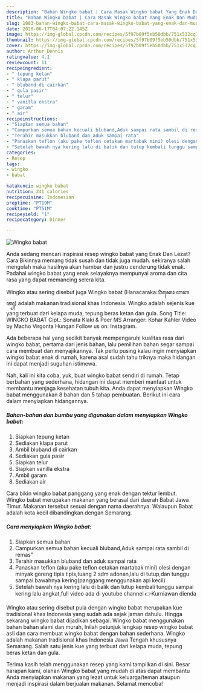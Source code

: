 ```yaml
---
description: "Bahan Wingko babat | Cara Masak Wingko babat Yang Enak Dan Mudah"
title: "Bahan Wingko babat | Cara Masak Wingko babat Yang Enak Dan Mudah"
slug: 1083-bahan-wingko-babat-cara-masak-wingko-babat-yang-enak-dan-mudah
date: 2020-06-17T04:07:22.145Z
image: https://img-global.cpcdn.com/recipes/5f97b09f5eb50dbb/751x532cq70/wingko-babat-foto-resep-utama.jpg
thumbnail: https://img-global.cpcdn.com/recipes/5f97b09f5eb50dbb/751x532cq70/wingko-babat-foto-resep-utama.jpg
cover: https://img-global.cpcdn.com/recipes/5f97b09f5eb50dbb/751x532cq70/wingko-babat-foto-resep-utama.jpg
author: Arthur Dennis
ratingvalue: 4.1
reviewcount: 11
recipeingredient:
- " tepung ketan"
- " klapa parut"
- " bluband di cairkan"
- " gula pasir"
- " telur"
- " vanilla ekstra"
- " garam"
- " air"
recipeinstructions:
- "Siapkan semua bahan"
- "Campurkan semua bahan kecuali bluband,Aduk sampai rata sambil di remas&#34;"
- "Terahir masukkan bluband dan aduk sampai rata"
- "Panaskan teflon (aku pake teflon cetakan martabak mini) olesi dengan minyak goreng tipis tipis,tuang 2 sdm adonan,lalu di tutup,dan tunggu sampai bawahnya kering(panggang menggunakan api kecil)"
- "Setelah bawah nya kering lalu di balik dan tutup kembali tunggu sampai kering lalu angkat,full video ada di youtube channel 👉Kurniawan dienda"
categories:
- Resep
tags:
- wingko
- babat

katakunci: wingko babat 
nutrition: 241 calories
recipecuisine: Indonesian
preptime: "PT19M"
cooktime: "PT51M"
recipeyield: "1"
recipecategory: Dinner

---
```



![Wingko babat](https://img-global.cpcdn.com/recipes/5f97b09f5eb50dbb/751x532cq70/wingko-babat-foto-resep-utama.jpg)

Anda sedang mencari inspirasi resep wingko babat yang Enak Dan Lezat? Cara Bikinnya memang tidak susah dan tidak juga mudah. sekiranya salah mengolah maka hasilnya akan hambar dan justru cenderung tidak enak. Padahal wingko babat yang enak selayaknya mempunyai aroma dan cita rasa yang dapat memancing selera kita.

Wingko atau sering disebut juga Wingko babat (Hanacaraka:ꦮꦶꦁꦏꦺꦴ ꦧꦧꦠ꧀) adalah makanan tradisional khas Indonesia. Wingko adalah sejenis kue yang terbuat dari kelapa muda, tepung beras ketan dan gula. Song Title: WINGKO BABAT Cipt.: Sonata Klaki &amp; Poer MS Arranger: Kohar Kahler Video by Macho Virgonta Hungan Follow us on: Instagram.

Ada beberapa hal yang sedikit banyak mempengaruhi kualitas rasa dari wingko babat, pertama dari jenis bahan, lalu pemilihan bahan segar sampai cara membuat dan menyajikannya. Tak perlu pusing kalau ingin menyiapkan wingko babat enak di rumah, karena asal sudah tahu triknya maka hidangan ini dapat menjadi suguhan istimewa.


Nah, kali ini kita coba, yuk, buat wingko babat sendiri di rumah. Tetap berbahan yang sederhana, hidangan ini dapat memberi manfaat untuk membantu menjaga kesehatan tubuh kita. Anda dapat menyiapkan Wingko babat menggunakan 8 bahan dan 5 tahap pembuatan. Berikut ini cara dalam menyiapkan hidangannya.

<!--inarticleads1-->

##### Bahan-bahan dan bumbu yang digunakan dalam menyiapkan Wingko babat:

1. Siapkan  tepung ketan
1. Sediakan  klapa parut
1. Ambil  bluband di cairkan
1. Sediakan  gula pasir
1. Siapkan  telur
1. Siapkan  vanilla ekstra
1. Ambil  garam
1. Sediakan  air


Cara bikin wingko babat panggang yang enak dengan tektur lembut. Wingko babat merupakan makanan yang berasal dari daerah Babat Jawa Timur. Makanan tersebut sesuai dengan nama daerahnya. Walaupun Babat adalah kota kecil dibandingkan dengan Semarang. 

<!--inarticleads2-->

##### Cara menyiapkan Wingko babat:

1. Siapkan semua bahan
1. Campurkan semua bahan kecuali bluband,Aduk sampai rata sambil di remas&#34;
1. Terahir masukkan bluband dan aduk sampai rata
1. Panaskan teflon (aku pake teflon cetakan martabak mini) olesi dengan minyak goreng tipis tipis,tuang 2 sdm adonan,lalu di tutup,dan tunggu sampai bawahnya kering(panggang menggunakan api kecil)
1. Setelah bawah nya kering lalu di balik dan tutup kembali tunggu sampai kering lalu angkat,full video ada di youtube channel 👉Kurniawan dienda


Wingko atau sering disebut pula dengan wingko babat merupakan kue tradisional khas Indonesia yang sudah ada sejak jaman dahulu. Hingga sekarang wingko babat dijadikan sebagai. Wingko babat menggunakan bahan bahan alami dan murah, Inilah petunjuk lengkap resep wingko babat asli dan cara membuat wingko babat dengan bahan sederhana. Wingko adalah makanan tradisional khas Indonesia Jawa Tengah khususnya Semarang. Salah satu jenis kue yang terbuat dari kelapa muda, tepung beras ketan dan gula. 

Terima kasih telah menggunakan resep yang kami tampilkan di sini. Besar harapan kami, olahan Wingko babat yang mudah di atas dapat membantu Anda menyiapkan makanan yang lezat untuk keluarga/teman ataupun menjadi inspirasi dalam berjualan makanan. Selamat mencoba!

